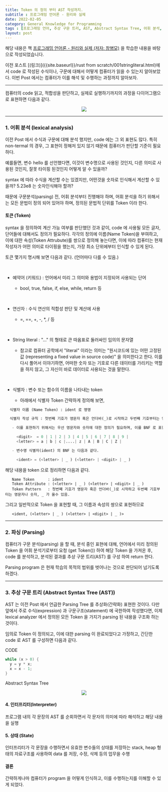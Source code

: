 ```yaml
---
title: Token 의 정의 부터 AST 작성까지.
subtitle : 프로그래밍 언어론 - 원리와 실제
date: 2022-02-05
category: General Knowledge for Programming
tags : [프로그래밍 언어, 추상 구문 트리, AST, Abstract Syntax Tree, 어휘 분석, lexical analyzer, 파서, parser, parsing, compile]
layout: post
---
```


해당 내용은 책 [프로그래밍 언어론 - 원리와 실제 (저자: 창병모)](http://www.kyobobook.co.kr/product/detailViewKor.laf?mallGb=KOR&ejkGb=KOR&barcode=9791185578729) 을 학습한 내용을 바탕으로 작성되었습니다.

이전 포스트 [(링크)]({{site.baseurl}}/rust from scratch/001stringliteral.html)에서 code 로 작성된 수식이나, 구문에 대해서 어떻게 컴퓨터가 읽을 수 있는지 알아보았다. 이번 Post 에서는 컴퓨터가 이를 해석 및 수행하는 과정까지 알아보자.

------------------------------------------------------------------------------

컴퓨터의 code 읽고, 적합성을 판단하고, 실제로 실행하기까지의 과정을 다이어그램으로 표현하면 다음과 같다.

<p align="center"><img src="002diagram01.png"></p>

------------------------------------------------------------------------------
### 1. 어휘 분석 (lexical analysis)

이전 Post 에서 수식과 구문에 대해 분석 했지만, code 에는 그 외 표현도 많다. 특히 non-termal 의 경우, 그 표현이 정해저 있지 않기 때문에 컴퓨터가 판단할 기준이 필요하다.

예를들면,  변수 hello 를 선언했다면, 이것이 변수명으로 사용된 것인지, 다른 의미로 사용된 것인지, 잘못 타이핑 된것인지 어떻게 알 수 있을까?

syntax 에 따라 수식을 계산할 수는 있겠지만, 어떤것을 숫자로 인식해서 계산할 수 있을까? 5.23e8 는 숫자인식해야 할까?

때문에 구문분석(parsing) 전, 어휘 분석부터 진행해야 하며, 어휘 분석을 하기 위해서는 모든 문법이 정의 되어 있어야 하며, 정의된 문법적 단위를 Token 이라 한다.  

#### 토큰 (Token)

syntax 을 정의하여 계산 가능 여부를 판단했던 것과 같이, code 에 사용될 모든 글자, 단어들에 대해서도 정의가 필요하다. 각각의 정의에 이름(Name Token)을 부여하고, 이에 대한 속성(Token Attrubute)를 쌍으로 정의해 놓는다면, 이에 따라 컴퓨터는 현재 작성자가 어떤 의미로 타이핑을 했는지, 가장 최소 단위에부터 인식할 수 있게 된다.

토큰 몇가지 명시해 보면 다음과 같다. (언어마다 다를 수 있음.)

&nbsp;
&nbsp;

* 예약어 (키워드) : 언어에서 미리 그 의미와 용법이 지정되어 사용되는 단어

  - bool, true, false, if, else, while, return 등

  &nbsp;
  &nbsp;

* 연산자 : 수식 연산의 적합성 판단 및 계산에 사용

  - =, ==, +, -, *, / 등

  &nbsp;
  &nbsp;

* String literal : "..." 의 형태로  큰 따옴표로 둘러싸인 임의의 문자열

  - 참고로 컴퓨터 공학에서 "literal" 이라는 의미는 "원시코드에 있는 어떤 고정된 값 (representing a fixed value in source code)" 을 의미한다고 한다. 이를 다시 풀어서 이야기하면, 어떠한 숫자 또는 기호로 다른 데이터를 가리키는 역할을 하지 않고, 그 자신이 바로 데이터로 사용되는 것을 말한다.

  &nbsp;
  &nbsp;

* 식별자 : 변수 또는 함수의 이름을 나타내는 token

  - 아래에서 식별자 Token 간략하게 정의해 보면,

```python
  식별자 이름 (Name Token) : ident 로 명명

  식별자 작성 규칙 : 첫번째 기호가 영문자 혹은 언더바(_)로 시작하고 두번째 기호부터는 영문자나 숫자, _ 를 허용

   - 이를 표현하기 위해서는 우선 영문자와 숫자에 대한 정의가 필요하며, 이를 BNF 로 표현하면,

     <digit>  = 0 | 1 | 2 | 3 | 4 | 5 | 6 | 7 | 8 | 9 |
     <letter> = a | b | c |....| z | A | B | C | Z |

   - 변수명 식별자(ident) 의 BNF 는 다음과 같다.

     <ident> = (<letter> | _ ) (<letter> | <digit> | _ )
```

해당 내용을 token 으로 정리하면 다음과 같다.

       Name Token      : ident
       Token Attribute : (<letter> | _ ) (<letter> | <digit> | _ )
       Token Pattern   : 첫번째 기호가 영문자 혹은 언더바(_)로 시작하고 두번째 기호부터는 영문자나 숫자, _ 가 올수 있음.

그리고 일반적으로 Token 을 표현할 때, 그 이름과 속성의 쌍으로 표현하므로

       <ident, (<letter> | _ ) (<letter> | <digit> | _ )>

------------------------------------------------------------------------------
### 2. 파싱 (Parsing)

컴퓨터가 구문 분석(parsing) 을 할 때, 분석 중인 표현에 대해, 언어에서 미리 정의된 Token 을 어휘 분석기로부터 요청 (get Token()) 하여 해당 Token 을 가져온 후, code 를 분석하고, 분석된 결과를 추상 구문 트리(AST) 를 구성 하여 return 한다.

Parsing program 은 현재 학습의 목적의 범위를 벗어나는 것으로 판단되어 넘기도록 하겠다.

------------------------------------------------------------------------------
### 3. 추상 구문 트리 (Abstract Syntax Tree (AST))

AST 는 이전 Post 에서 언급한 Parsing Tree 를 추상화(간략화) 표현한 것이다. 다만 앞에서 주로 수식(expression) 과 구문구조(statement) 에 국한하여 작성했다면, 이제 lexical analyzer 에서 정의된 모든 Token 을 가지가 parsing 된 내용을 구조화 하는 것이다.

임의로 Token 이 정의되고, 이에 대한 parsing 이 완료되었다고 가정하고, 간단한 code 로 AST 를 구성하면 다음과 같다.

CODE
```c++
while (x > 0) {
  y = y * x;
  x = x - 1;
}
```
Abstract Syntax Tree
<p align="center"><img src="002diagram02.png"></p>


#### 4. 인터프리터(Interpreter)

프로그램 내의 각 문장의 AST 를 순회하면서 각 문자의 의미에 따라 해석하고 해당 내용을 실행

#### 5. 상태 (State)

인터프리터가 각 문장을 수행하면서 유효한 변수들의 상태를 저장하는 stack, heap 형태의 자료구조를 사용하여 data 를 저장, 수정, 삭제 등의 업무을 수행

#### 결론

간략하게나마 컴퓨터가 program 을 어떻게 인식하고, 이를 수행하는지를 이해할 수 있게 되었다.
